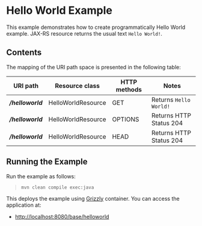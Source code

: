<!--

    DO NOT ALTER OR REMOVE COPYRIGHT NOTICES OR THIS HEADER.

    Copyright (c) 2015-2017 Oracle and/or its affiliates. All rights reserved.

    The contents of this file are subject to the terms of either the GNU
    General Public License Version 2 only ("GPL") or the Common Development
    and Distribution License("CDDL") (collectively, the "License").  You
    may not use this file except in compliance with the License.  You can
    obtain a copy of the License at
    https://oss.oracle.com/licenses/CDDL+GPL-1.1
    or LICENSE.txt.  See the License for the specific
    language governing permissions and limitations under the License.

    When distributing the software, include this License Header Notice in each
    file and include the License file at LICENSE.txt.

    GPL Classpath Exception:
    Oracle designates this particular file as subject to the "Classpath"
    exception as provided by Oracle in the GPL Version 2 section of the License
    file that accompanied this code.

    Modifications:
    If applicable, add the following below the License Header, with the fields
    enclosed by brackets [] replaced by your own identifying information:
    "Portions Copyright [year] [name of copyright owner]"

    Contributor(s):
    If you wish your version of this file to be governed by only the CDDL or
    only the GPL Version 2, indicate your decision by adding "[Contributor]
    elects to include this software in this distribution under the [CDDL or GPL
    Version 2] license."  If you don't indicate a single choice of license, a
    recipient has the option to distribute your version of this file under
    either the CDDL, the GPL Version 2 or to extend the choice of license to
    its licensees as provided above.  However, if you add GPL Version 2 code
    and therefore, elected the GPL Version 2 license, then the option applies
    only if the new code is made subject to such option by the copyright
    holder.

-->

Hello World Example
===================

This example demonstrates how to create programmatically Hello World example.
JAX-RS resource returns the usual text `Hello World!`.

Contents
--------

The mapping of the URI path space is presented in the following table:

URI path             | Resource class      | HTTP methods | Notes
-------------------- | ------------------- | ------------ | --------------------------------------------------------
**_/helloworld_**    | HelloWorldResource  | GET          | Returns `Hello World!`
**_/helloworld_**    | HelloWorldResource  | OPTIONS      | Returns HTTP Status 204
**_/helloworld_**    | HelloWorldResource  | HEAD         | Returns HTTP Status 204

Running the Example
-------------------

Run the example as follows:

>     mvn clean compile exec:java

This deploys the example using [Grizzly](http://grizzly.java.net/) container. You can access the application at:

-   <http://localhost:8080/base/helloworld>
